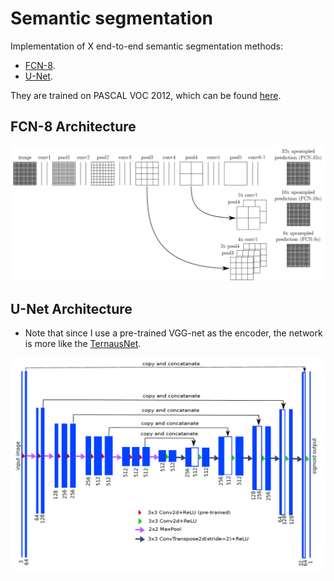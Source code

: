 # Semantic segmentation

Implementation of X end-to-end semantic segmentation methods:

- [FCN-8](https://arxiv.org/abs/1411.4038).
- [U-Net](https://arxiv.org/abs/1505.04597).

They are trained on PASCAL VOC 2012, which can be found [here](https://pjreddie.com/projects/pascal-voc-dataset-mirror/).

## FCN-8 Architecture

![fcn](data/fcn.png)

## U-Net Architecture

- Note that since I use a pre-trained VGG-net as the encoder, the network is more like the [TernausNet](https://arxiv.org/abs/1801.05746).

![unet](data/TernausNet.png)